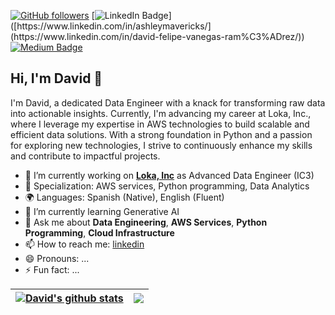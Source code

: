 [![GitHub followers](https://img.shields.io/github/followers/davidvanegas2?label=Follow&style=social)](https://github.com/davidvanegas2/?tab=follow)
[![LinkedIn Badge](https://img.shields.io/badge/-LinkedIn-blue?style=social&logo=Linkedin&logoColor=blue&link=[https://www.linkedin.com/in/ashleymavericks/](https://www.linkedin.com/in/david-felipe-vanegas-ram%C3%ADrez/))]([https://www.linkedin.com/in/ashleymavericks/](https://www.linkedin.com/in/david-felipe-vanegas-ram%C3%ADrez/))
[![Medium Badge](http://img.shields.io/badge/-Medium-1ca0f1?style=social&logo=Medium&logoColor=black&link=https://medium.com/@davidfvanegas)](https://medium.com/@davidfvanegas)

## Hi, I'm David 👋

I'm David, a dedicated Data Engineer with a knack for transforming raw data into actionable insights. Currently, I'm advancing my career at Loka, Inc., where I leverage my expertise in AWS technologies to build scalable and efficient data solutions. With a strong foundation in Python and a passion for exploring new technologies, I strive to continuously enhance my skills and contribute to impactful projects.

- 🔭 I’m currently working on **[Loka, Inc]** as Advanced Data Engineer (IC3)
- 🚀 Specialization: AWS services, Python programming, Data Analytics
- 🌍 Languages: Spanish (Native), English (Fluent)
- 🌱 I’m currently learning Generative AI
- 💬 Ask me about **Data Engineering**, **AWS Services**, **Python Programming**, **Cloud Infrastructure**
- 📫 How to reach me: [linkedin]
- 😄 Pronouns: ...
- ⚡ Fun fact: ...


| <a href="https://github.com/anuraghazra/github-readme-stats"><img align="center" src="https://github-readme-stats.vercel.app/api?username=davidvanegas2&show_icons=true&include_all_commits=true&theme=dark&hide_border=true" alt="David's github stats" /></a> | <a href="https://github.com/anuraghazra/github-readme-stats"><img align="center" src="https://github-readme-stats.vercel.app/api/top-langs/?username=davidvanegas2&layout=compact&theme=dark&hide_border=true" /></a> |
| ------------- | ------------- |

<!-- links -->

[Loka, Inc]: https://github.com/LokaHQ "Loka Github Home"
[linkedin]: https://www.linkedin.com/in/david-felipe-vanegas-ram%C3%ADrez/ "David Vanegas LinkedIn"
